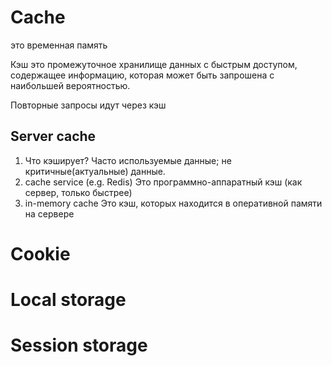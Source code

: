 # Cache
это временная память

Кэш это промежуточное хранилище данных с быстрым доступом, содержащее информацию, которая может быть запрошена с наибольшей вероятностью.

Повторные запросы идут через кэш
## Server cache

1. Что кэширует?
	Часто используемые данные; не критичные(актуальные) данные.
2. cache service (e.g. Redis)
	 Это программно-аппаратный кэш (как сервер, только быстрее)
3. in-memory cache
	 Это кэш, которых находится в оперативной памяти на сервере
# Cookie

# Local storage


# Session storage

